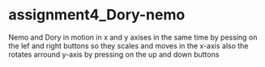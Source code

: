 # assignment4_Dory-nemo
Nemo and Dory in motion in x and y axises in the same time by pessing on the lef and right buttons so they scales and moves in the x-axis
also the rotates arround y-axis by pressing on the up and down buttons
